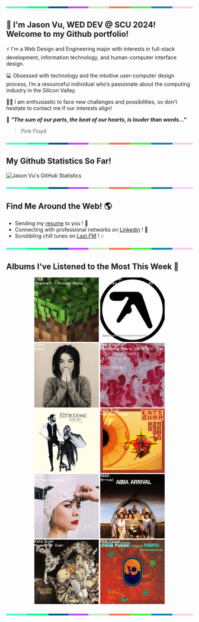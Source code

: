 <img src="./.github/workflows/banner_strip.png" width="100%" height="5px">

## 👋 I'm Jason Vu, WED DEV @ SCU 2024! Welcome to my Github portfolio! 

⚡ I'm a Web Design and Engineering major with interests in full-stack development, information technology, and human-computer interface design.

💻 Obsessed with technology and the intuitive user-computer design process, I’m a resourceful individual who’s passionate about the computing industry in the Silicon Valley.

🙋‍♂️ I am enthusiastic to face new challenges and possibilities, so don't hesitate to contact me if our interests align!

🤝 ***"The sum of our parts, the beat of our hearts, is louder than words..."***
> Pink Floyd

<img src="./.github/workflows/banner_strip.png" width="100%" height="5px">

## My Github Statistics So Far!
![Jason Vu's GitHub Statistics](https://github-readme-stats.vercel.app/api?username=JAVAB3ANS&show_icons=true)

<img src="./.github/workflows/banner_strip.png" width="100%" height="5px">

## Find Me Around the Web! 🌎
- Sending my [resume](https://javab3ans.github.io/pdfs/resume.pdf) to you ! 📝
- Connecting with professional networks on [Linkedin](https://www.linkedin.com/in/jason-anh-vu/) ! 💼  
- Scrobbling chill tunes on [Last.FM](https://www.last.fm/user/JAVA9620) ! 🎶

<img src="./.github/workflows/banner_strip.png" width="100%" height="5px">

## Albums I've Listened to the Most This Week 🎹 

<!-- lastfm -->
<p align="center"><a href="https://www.last.fm/music/C418/Minecraft+-+Volume+Alpha"><img src="./album-covers-finished/album-cover_final_0.png" title="C418 - Minecraft - Volume Alpha"></a> <a href="https://www.last.fm/music/Aphex+Twin/Selected+Ambient+Works+85-92"><img src="./album-covers-finished/album-cover_final_1.png" title="Aphex Twin - Selected Ambient Works 85-92"></a> <a href="https://www.last.fm/music/Bj%C3%B6rk/Debut"><img src="./album-covers-finished/album-cover_final_2.png" title="Björk - Debut"></a> <a href="https://www.last.fm/music/Pink+Floyd/The+Early+Years,+1967-1972,+Cre%2Fation"><img src="./album-covers-finished/album-cover_final_3.png" title="Pink Floyd - The Early Years, 1967-1972, Cre/ation"></a> <a href="https://www.last.fm/music/Fleetwood+Mac/Rumours"><img src="./album-covers-finished/album-cover_final_4.png" title="Fleetwood Mac - Rumours"></a> <a href="https://www.last.fm/music/Kate+Bush/The+Kick+Inside"><img src="./album-covers-finished/album-cover_final_5.png" title="Kate Bush - The Kick Inside"></a> <a href="https://www.last.fm/music/Mitski/Be+the+Cowboy"><img src="./album-covers-finished/album-cover_final_6.png" title="Mitski - Be the Cowboy"></a> <a href="https://www.last.fm/music/ABBA/Arrival"><img src="./album-covers-finished/album-cover_final_7.png" title="ABBA - Arrival"></a> <a href="https://www.last.fm/music/Kate+Bush/Never+for+Ever"><img src="./album-covers-finished/album-cover_final_8.png" title="Kate Bush - Never for Ever"></a> <a href="https://www.last.fm/music/Pink+Floyd/Live+at+Pompeii"><img src="./album-covers-finished/album-cover_final_9.png" title="Pink Floyd - Live at Pompeii"></a> </p>

<img src="./.github/workflows/banner_strip.png" width="100%" height="5px">
